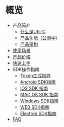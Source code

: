 # 概览

* 产品简介
    * [什么是URTC](video/urtc/introduction/concept)
    * [产品功能（公测中)](video/urtc/introduction/functions)
    * [产品架构](video/urtc/introduction/structure)
* [使用场景](video/urtc/scenario)
* [产品价格](video/urtc/price)
* [快速上手](video/urtc/quick)
* SDK操作指南
    * [Token生成指导](video/urtc/sdk/token)
    * [Android SDK指南](video/urtc/sdk/android)
    * [IOS SDK 指南](video/urtc/sdk/ios)
    * [MAC OS SDK 指南](video/urtc/sdk/macos)
    * [Windows SDK指南](video/urtc/sdk/windows)
    * [WEB SDK指南](video/urtc/sdk/web)
    * [Electron SDK指南](video/urtc/sdk/electron)
* [FAQ](video/urtc/faq)
    
    
   
   
    
        